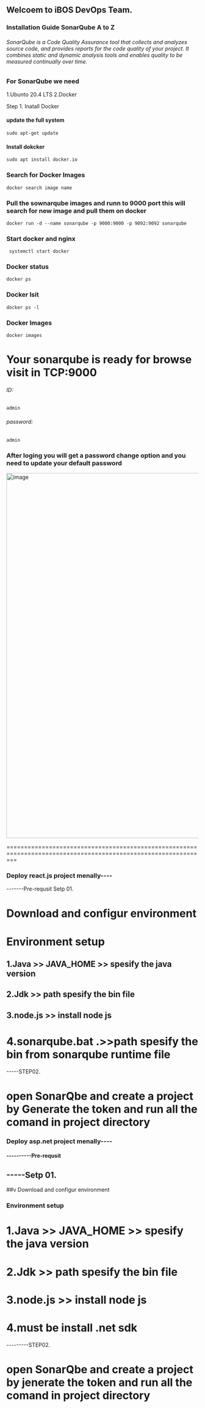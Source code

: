 ## Welcoem to iBOS DevOps Team.

### Installation Guide SonarQube A to Z

###### SonarQube is a Code Quality Assurance tool that collects and analyzes source code, and provides reports for the code quality of your project. It combines static and dynamic analysis tools and enables quality to be measured continually over time.

### For SonarQube we need

1.Ubunto 20.4 LTS
2.Docker

Step 1. Inatall Docker
#### update the full system
    sudo apt-get update
#### Install dokcker
    sudo apt install docker.io
### Search for Docker Images
    docker search image name
### Pull the sownarqube images and runn to 9000 port this will search for new image and pull them on docker
    docker run -d --name sonarqube -p 9000:9000 -p 9092:9092 sonarqube
### Start docker and nginx
     systemctl start docker
### Docker status
    docker ps
### Docker lsit
    docker ps -l
### Docker Images
    docker images
# Your sonarqube is ready for browse visit in TCP:9000

###### ID:
    admin
###### password:
    admin
### After loging you will get a password change option and you need to update your default password

<img width="955" alt="image" src="https://user-images.githubusercontent.com/50922314/165480904-6c4131d1-aca1-4cd0-9ba2-3d5b7a9010f9.png">





===============================================================================================================
### Deploy react.js project menally----

-------Pre-requsit
Setp 01.

# Download and configur environment

# Environment setup
## 1.Java >> JAVA_HOME >> spesify the java version

## 2.Jdk  >> path spesify the bin file

## 3.node.js >> install node js

# 4.sonarqube.bat .>>path spesify the bin from sonarqube runtime file


-----STEP02.
# open SonarQbe and create a project by Generate the token and run all the comand in project directory




### Deploy asp.net project menally----

#### ----------Pre-requsit
## -----Setp 01.

##v Download and configur environment

### Environment setup
# 1.Java >> JAVA_HOME >> spesify the java version

# 2.Jdk  >> path spesify the bin file

# 3.node.js >> install node js

# 4.must be install .net sdk


---------STEP02.
# open SonarQbe and create a project by jenerate the token and run all the comand in project directory

